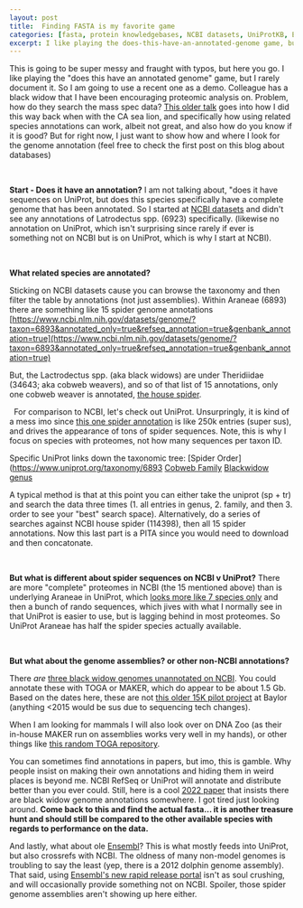 ```yaml
---
layout: post
title:  Finding FASTA is my favorite game
categories: [fasta, protein knowledgebases, NCBI datasets, UniProtKB, Ensembl]
excerpt: I like playing the does-this-have-an-annotated-genome game, but I rarely document it. So here you go, me finding a black widow.
---
```


This is going to be super messy and fraught with typos, but here you go. I like playing the "does this have an annotated genome" game, but I rarely document it. So I am going to use a recent one as a demo. Colleague has a black widow that I have been encouraging proteomic analysis on. Problem, how do they search the mass spec data? [This older talk](https://zenodo.org/record/3687161) goes into how I did this way back when with the CA sea lion, and specifically how using related species annotations can work, albeit not great, and also how do you know if it is good? But for right now, I just want to show how and where I look for the genome annotation (feel free to check the first post on this blog about databases)

&nbsp; 

**Start - Does it have an annotation?**
I am not talking about, "does it have sequences on UniProt, but does this species specifically have a complete genome that has been annotated. So I started at [NCBI datasets](https://www.ncbi.nlm.nih.gov/datasets/) and didn't see any annotations of Latrodectus spp. (6923) specifically. (likewise no annotation on UniProt, which isn't surprising since rarely if ever is something not on NCBI but is on UniProt, which is why I start at NCBI).

&nbsp;

**What related species are annotated?**

Sticking on NCBI datasets cause you can browse the taxonomy and then filter the table by annotations (not just assemblies). Within Araneae (6893) there are something like 15 spider genome annotations [https://www.ncbi.nlm.nih.gov/datasets/genome/?taxon=6893&annotated_only=true&refseq_annotation=true&genbank_annotation=true](https://www.ncbi.nlm.nih.gov/datasets/genome/?taxon=6893&annotated_only=true&refseq_annotation=true&genbank_annotation=true)

But, the Lactrodectus spp. (aka black widows) are under Theridiidae (34643; aka cobweb weavers), and so of that list of 15 annotations, only one cobweb weaver is annotated, [the house spider](https://www.ncbi.nlm.nih.gov/datasets/taxonomy/114398/).

&nbsp;
For comparison to NCBI, let's check out UniProt. Unsurpringly, it is kind of a mess imo since [this one spider annotation](https://www.uniprot.org/proteomes/UP000499080) is like 250k entries (super sus), and drives the appearance of tons of spider sequences. Note, this is why I focus on species with proteomes, not how many sequences per taxon  ID.

Specific UniProt links down the taxonomic tree:
[Spider Order](https://www.uniprot.org/taxonomy/6893
[Cobweb Family](https://www.uniprot.org/taxonomy/34643)
[Blackwidow genus](https://www.uniprot.org/taxonomy/6923)

A typical method is that at this point you can either take the uniprot (sp + tr) and search the data three times (1. all entries in genus, 2. family, and then 3. order to see your "best" search space). Alternatively, do a series of searches against NCBI house spider (114398), then all 15 spider annotations. Now this last part is a PITA since you would need to download and then concatonate. 

&nbsp; 

**But what is different about spider sequences on NCBI v UniProt?**
There are more "complete" proteomes in NCBI (the 15 mentioned above) than is underlying Araneae in UniProt, which [looks more like 7 species only](https://www.uniprot.org/proteomes?query=Araneae+AND+%28taxonomy_id%3A6893%29) and then a bunch of rando sequences, which jives with what I normally see in that UniProt is easier to use, but is lagging behind in most proteomes. So UniProt Araneae has half the spider species actually available.

&nbsp; 

**But what about the genome assemblies? or other non-NCBI annotations?** 

There *are* [three black widow genomes unannotated on NCBI](https://www.ncbi.nlm.nih.gov/datasets/genome/?taxon=6923). You could annotate these with TOGA or MAKER, which do appear to be about 1.5 Gb. Based on the dates here, these are not [this older 15K pilot project](https://www.hgsc.bcm.edu/arthropods/western-black-widow-spider-genome-project) at Baylor (anything <2015 would be sus due to sequencing tech changes).

When I am looking for mammals I will also look over on DNA Zoo (as their in-house MAKER run on assemblies works very well in my hands), or other things like [this random TOGA repository](https://genome.senckenberg.de/download/TOGA/human_hg38_reference/). 

You can sometimes find annotations in papers, but imo, this is gamble. Why people insist on making their own annotations and hiding them in weird places is beyond me. NCBI RefSeq or UniProt will annotate and distribute better than you ever could. Still, here is a cool [2022 paper](https://www.ncbi.nlm.nih.gov/pmc/articles/PMC9154082/) that insists there are black widow genome annotations somewhere. I got tired just looking around. **Come back to this and find the actual fasta... it is another treasure hunt and should still be compared to the other available species with regards to performance on the data.**

And lastly, what about ole [Ensembl](https://useast.ensembl.org/index.html)? This is what mostly feeds into UniProt, but also crossrefs with NCBI. The oldness of many non-model genomes is troubling to say the least (yep, there is a 2012 dolphin genome assembly). That said, using [Ensembl's new rapid release portal](https://rapid.ensembl.org/info/about/species.html) isn't as soul crushing, and will occasionally provide something not on NCBI. Spoiler, those spider genome assemblies aren't showing up here either.

&nbsp;  
&nbsp;  
&nbsp;  
